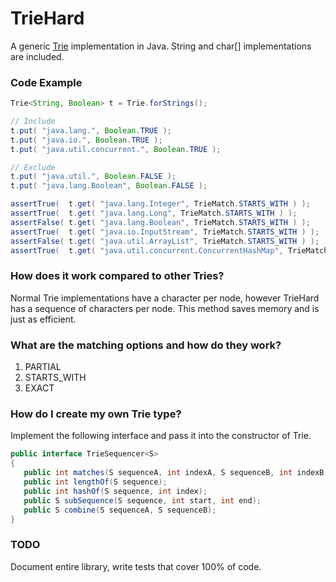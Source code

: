 TrieHard
========

A generic [Trie](https://en.wikipedia.org/wiki/Trie) implementation in Java. String and char[] implementations are included.

### Code Example

```java
Trie<String, Boolean> t = Trie.forStrings();

// Include
t.put( "java.lang.", Boolean.TRUE );
t.put( "java.io.", Boolean.TRUE );
t.put( "java.util.concurrent.", Boolean.TRUE );

// Exclude
t.put( "java.util.", Boolean.FALSE );
t.put( "java.lang.Boolean", Boolean.FALSE );

assertTrue(  t.get( "java.lang.Integer", TrieMatch.STARTS_WITH ) );
assertTrue(  t.get( "java.lang.Long", TrieMatch.STARTS_WITH ) );
assertFalse( t.get( "java.lang.Boolean", TrieMatch.STARTS_WITH ) );
assertTrue(  t.get( "java.io.InputStream", TrieMatch.STARTS_WITH ) );
assertFalse( t.get( "java.util.ArrayList", TrieMatch.STARTS_WITH ) );
assertTrue(  t.get( "java.util.concurrent.ConcurrentHashMap", TrieMatch.STARTS_WITH ) );
```

### How does it work compared to other Tries?

Normal Trie implementations have a character per node, however TrieHard has a sequence of characters per node. This method saves memory and is just as efficient.

### What are the matching options and how do they work?

1. PARTIAL
2. STARTS_WITH
3. EXACT 

### How do I create my own Trie type?

Implement the following interface and pass it into the constructor of Trie.

```java
public interface TrieSequencer<S> 
{
   public int matches(S sequenceA, int indexA, S sequenceB, int indexB, int count);
   public int lengthOf(S sequence);
   public int hashOf(S sequence, int index);
   public S subSequence(S sequence, int start, int end);
   public S combine(S sequenceA, S sequenceB);
}
```

### TODO

Document entire library, write tests that cover 100% of code.
